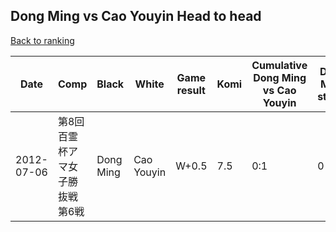 ## Dong Ming vs Cao Youyin Head to head

[Back to ranking](../../index.md)




| **Date** | **Comp** | **Black** | **White** | **Game result** | **Komi** | **Cumulative Dong Ming vs Cao Youyin** | **Dong Ming streak** | **Cao Youyin streak** | 
| --- | --- | --- | --- | --- | --- | --- | --- | --- |
| 2012-07-06 | 第8回百霊杯アマ女子勝抜戦第6戦 | Dong Ming | Cao Youyin | W+0.5 | 7.5 | 0:1 | 0 | 1 |




